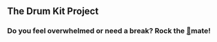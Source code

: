 ## The Drum Kit Project 

### Do you feel overwhelmed or need a break? Rock the [🥁](https://marias-drumkit.netlify.app/)mate!

